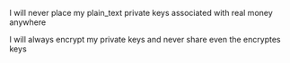 I will never place my plain_text private keys associated  with real money  anywhere

I will always encrypt my private keys and never share even the encryptes keys